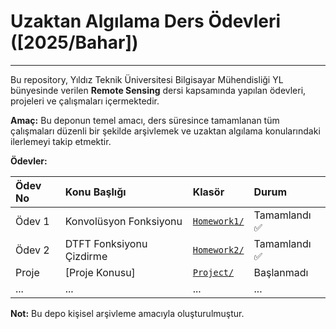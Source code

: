 # Uzaktan Algılama Ders Ödevleri ([2025/Bahar])
---

Bu repository, Yıldız Teknik Üniversitesi Bilgisayar Mühendisliği YL bünyesinde verilen **Remote Sensing** dersi kapsamında yapılan ödevleri, projeleri ve çalışmaları içermektedir.

**Amaç:**
Bu deponun temel amacı, ders süresince tamamlanan tüm çalışmaları düzenli bir şekilde arşivlemek ve uzaktan algılama konularındaki ilerlemeyi takip etmektir.

**Ödevler:**

| Ödev No | Konu Başlığı                      | Klasör        | Durum     |
| :------ | :-------------------------------- | :------------ | :-------- |
| Ödev 1  | Konvolüsyon Fonksiyonu            | [`Homework1/`](./Homework1) | Tamamlandı ✅ |
| Ödev 2  | DTFT Fonksiyonu Çizdirme          | [`Homework2/`](./Homework2) | Tamamlandı ✅ |
| Proje   | [Proje Konusu]                    | [`Project/`](./Project) | Başlanmadı  |
| ...     | ...                               | ...           | ...       |


**Not:** Bu depo kişisel arşivleme amacıyla oluşturulmuştur.
